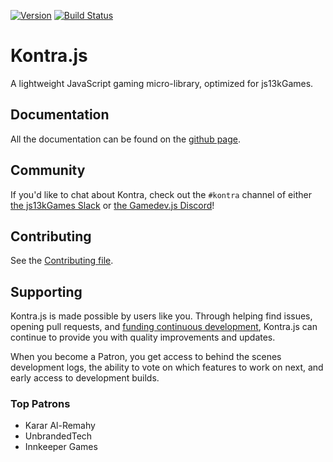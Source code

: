 [![Version](https://badge.fury.io/js/kontra.svg)](https://badge.fury.io/js/kontra)
[![Build Status](https://github.com/straker/kontra/actions/workflows/tests.yml/badge.svg)](https://github.com/straker/kontra/actions)

# Kontra.js

A lightweight JavaScript gaming micro-library, optimized for js13kGames.

## Documentation

All the documentation can be found on the [github page](https://straker.github.io/kontra/).

## Community

If you'd like to chat about Kontra, check out the `#kontra` channel of either [the js13kGames Slack](https://slack.js13kgames.com/) or [the Gamedev.js Discord](https://discord.gg/URWvCwv)!

## Contributing

See the [Contributing file](CONTRIBUTING.md).

## Supporting

Kontra.js is made possible by users like you. Through helping find issues, opening pull requests, and [funding continuous development](https://www.patreon.com/straker), Kontra.js can continue to provide you with quality improvements and updates.

When you become a Patron, you get access to behind the scenes development logs, the ability to vote on which features to work on next, and early access to development builds. 

### Top Patrons

- Karar Al-Remahy
- UnbrandedTech
- Innkeeper Games
